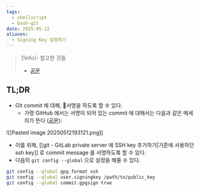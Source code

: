 ```yaml
---
tags:
  - shellscript
  - bash-git
date: 2025-05-12
aliases:
  - Signing Key 설정하기
---
```

> [!info]- 참고한 것들
> - [공문](https://docs.github.com/en/authentication/managing-commit-signature-verification/telling-git-about-your-signing-key#telling-git-about-your-ssh-key)

## TL;DR

- Git commit 에 대해, 서명을 하도록 할 수 있다.
	- 가령 GitHub 에서는 서명이 되어 있는 commit 에 대해서는 다음과 같은 메세지가 뜬다 ([공문](https://docs.github.com/en/authentication/managing-commit-signature-verification/displaying-verification-statuses-for-all-of-your-commits)):

![[Pasted image 20250512193121.png]]

- 이를 위해, [[git - GitLab private server 에 SSH key 추가하기|기존에 사용하던 ssh key]] 로 commit message 를 서명하도록 할 수 있다.
- 다음의 `git config --global` 으로 설정을 해줄 수 있다.

```bash
git config --global gpg.format ssh
git config --global user.signingkey /path/to/public_key
git config --global commit.gpgsign true
```